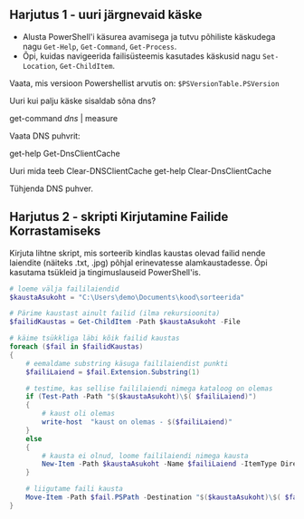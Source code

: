 ## Harjutus 1 - uuri järgnevaid käske

- Alusta PowerShell'i käsurea avamisega ja tutvu põhiliste käskudega nagu `Get-Help`, `Get-Command`, `Get-Process`.
- Õpi, kuidas navigeerida failisüsteemis kasutades käskusid nagu `Set-Location`, `Get-ChildItem`.
 
Vaata, mis versioon Powershellist arvutis on: `$PSVersionTable.PSVersion`
 

Uuri kui palju käske sisaldab sõna dns?

get-command *dns* | measure

Vaata DNS puhvrit:

get-help Get-DnsClientCache

Uuri mida teeb Clear-DNSClientCache
get-help Clear-DnsClientCache 

Tühjenda DNS puhver.


## Harjutus 2 - skripti Kirjutamine Failide Korrastamiseks

Kirjuta lihtne skript, mis sorteerib kindlas kaustas olevad failid nende laiendite (näiteks .txt, .jpg) põhjal erinevatesse alamkaustadesse.
Õpi kasutama tsükleid ja tingimuslauseid PowerShell'is.

``` powershell
# loeme välja faililaiendid
$kaustaAsukoht = "C:\Users\demo\Documents\kood\sorteerida"

# Pärime kaustast ainult failid (ilma rekursioonita)
$failidKaustas = Get-ChildItem -Path $kaustaAsukoht -File

# käime tsükkliga läbi kõik failid kaustas
foreach ($fail in $failidKaustas)
{
    # eemaldame substring käsuga faililaiendist punkti
    $failiLaiend = $fail.Extension.Substring(1)

    # testime, kas sellise faililaiendi nimega kataloog on olemas
    if (Test-Path -Path "$($kaustaAsukoht)\$( $failiLaiend)")
    {
        # kaust oli olemas
        write-host  "kaust on olemas - $($failiLaiend)"
    }
    else
    {
        # kausta ei olnud, loome faililaiendi nimega kausta
        New-Item -Path $kaustaAsukoht -Name $failiLaiend -ItemType Directory
    }

    # liigutame faili kausta
    Move-Item -Path $fail.PSPath -Destination "$($kaustaAsukoht)\$( $failiLaiend)"
}
```
